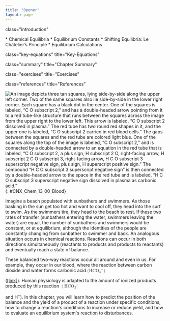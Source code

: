 ```yaml
---
title: "Opener"
layout: page
---
```



<cnx-pi data-type="cnx.flag.introduction"> class="introduction" </cnx-pi>

<div data-type="abstract" markdown="1">
* Chemical Equilibria
* Equilibrium Constants
* Shifting Equilibria: Le Châtelier’s Principle
* Equilibrium Calculations

</div>

<cnx-pi data-type="cnx.eoc">class="key-equations" title="Key-Equations"</cnx-pi>

<cnx-pi data-type="cnx.eoc">class="summary" title="Chapter Summary"</cnx-pi>

<cnx-pi data-type="cnx.eoc">class="exercises" title="Exercises"</cnx-pi>

<cnx-pi data-type="cnx.eoc">class="references" title="References"</cnx-pi>

 ![An image depicts three tan squares, lying side-by-side along the upper left corner. Two of the same squares also lie side-by-side in the lower right corner. Each square has a black dot in the center. One of the squares is labeled, &#x201C;C O subscript 2,&#x201D; and has a double-headed arrow pointing from it to a red tube-like structure that runs between the squares across the image from the upper right to the lower left. This arrow is labeled, &#x201C;C O subscript 2 dissolved in plasma.&#x201D; The red tube has two round red shapes in it, and the upper one is labeled, &#x201C;C O subscript 2 carried in red blood cells.&#x201D; The gaps between the squares and the red tube are colored light blue. One of the squares along the top of the image is labeled, &#x201C;C O subscript 2,&#x201D; and is connected by a double-headed arrow to an equation in the red tube that is labeled, &#x201C;C O subscript 2, a plus sign, H subscript 2 O, right-facing arrow, H subscript 2 C O subscript 3, right-facing arrow, H C O subscript 3 superscript negative sign, plus sign, H superscript positive sign.&#x201D; The compound &#x201C;H C O subscript 3 superscript negative sign&#x201D; is then connected by a double-headed arrow to the space in the red tube and is labeled, &#x201C;H C O subscript 3 superscript negative sign dissolved in plasma as carbonic acid.&#x201D;](../resources/CNX_Chem_13_00_Blood.jpg "Movement of carbon dioxide through tissues and blood cells involves several equilibrium reactions."){: #CNX_Chem_13_00_Blood}

Imagine a beach populated with sunbathers and swimmers. As those basking in the sun get too hot and want to cool off, they head into the surf to swim. As the swimmers tire, they head to the beach to rest. If these two rates of transfer (sunbathers entering the water, swimmers leaving the water) are equal, the number of sunbathers and swimmers would be constant, or at equilibrium, although the identities of the people are constantly changing from sunbather to swimmer and back. An analogous situation occurs in chemical reactions. Reactions can occur in both directions simultaneously (reactants to products and products to reactants) and eventually reach a state of balance.

These balanced two-way reactions occur all around and even in us. For example, they occur in our blood, where the reaction between carbon dioxide and water forms carbonic acid <math xmlns="http://www.w3.org/1998/Math/MathML"><mrow><mo stretchy="false">(</mo><msub><mrow><mtext>HCO</mtext></mrow><mn>3</mn></msub><msup><mrow /><mtext>−</mtext></msup><mo stretchy="false">)</mo></mrow></math>

 ([\[link\]](#CNX_Chem_13_00_Blood)). Human physiology is adapted to the amount of ionized products produced by this reaction <math xmlns="http://www.w3.org/1998/Math/MathML"><mrow><mo>(</mo><msub><mrow><mtext>HCO</mtext></mrow><mn>3</mn></msub><msup><mrow /><mtext>−</mtext></msup></mrow></math>

 and H<sup>+</sup>). In this chapter, you will learn how to predict the position of the balance and the yield of a product of a reaction under specific conditions, how to change a reaction\'s conditions to increase or reduce yield, and how to evaluate an equilibrium system\'s reaction to disturbances.


